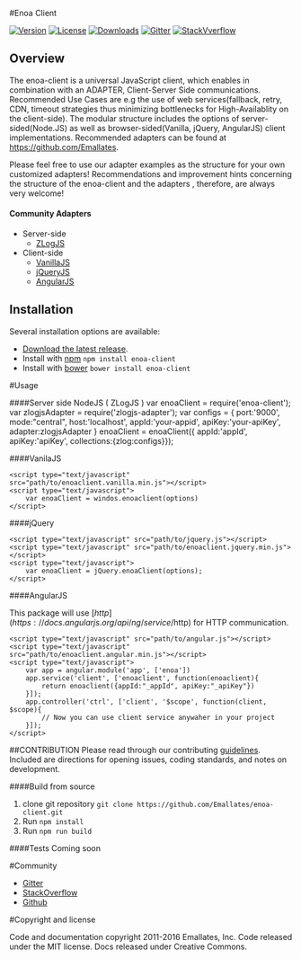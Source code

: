 #Enoa Client

[![Version][version-svg]][package-url]
[![License][license-image]][license-url]
[![Downloads][downloads-image]][downloads-url]
[![Gitter][gitter-image]][gitter-url]
[![StackVverflow][stackoverflow-image]][stackoverflow-url]

[version-svg]: https://img.shields.io/npm/v/enoa-client.svg?style=flat-square
[package-url]: https://npmjs.org/package/enoa-client
[license-image]: https://img.shields.io/badge/license-MIT-green.svg?style=flat-square
[license-url]: LICENSE.txt
[downloads-image]: https://img.shields.io/npm/dm/enoa-client.svg?style=flat-square
[downloads-url]: http://npm-stat.com/charts.html?package=enoa-client
[gitter-image]: https://badges.gitter.im/Emallates/enoa-client.svg
[gitter-url]: https://gitter.im/Emallates/enoa-client?utm_source=badge&utm_medium=badge&utm_campaign=pr-badge&utm_content=body_badge
[stackoverflow-image]: https://img.shields.io/badge/stackoverflow-enoaclient-blue.svg
[stackoverflow-url]: http://stackoverflow.com/questions/tagged/enoaclient 


## Overview

The enoa-client is a universal JavaScript client, which enables in combination with an ADAPTER, Client-Server Side communications. Recommended Use Cases are e.g the use of web services(fallback, retry, CDN, timeout strategies thus minimizing bottlenecks for High-Availablity on the client-side). The modular structure includes the options of server-sided(Node.JS) as well as browser-sided(Vanilla, jQuery, AngularJS) client implementations. Recommended adapters can be found at https://github.com/Emallates.

Please feel free to use our adapter examples as the structure for your own customized adapters! Recommendations and improvement hints concerning the structure of the enoa-client and the adapters , therefore, are always very welcome!

#### Community Adapters

  - Server-side
  	* [ZLogJS](https://www.npmjs.com/package/zlogjs-adapter "https://www.npmjs.com/package/zlogjs-adapter")
  - Client-side
	* [VanillaJS](https://cdn.jsdelivr.net/enoaclient.vanilla/0.0.8/enoaclient.vanilla.min.js "https://cdn.jsdelivr.net/enoaclient.vanilla/0.0.8/enoaclient.vanilla.min.js")
	* [jQueryJS ](https://cdn.jsdelivr.net/enoaclient.jquery/0.0.8/enoaclient.jquery.min.js "https://cdn.jsdelivr.net/enoaclient.jquery/0.0.8/enoaclient.jquery.min.js")
	* [AngularJS](https://cdn.jsdelivr.net/enoaclient.angualr/0.0.8/enoaclient.angualr.min.js "https://cdn.jsdelivr.net/enoaclient.angualr/0.0.8/enoaclient.angualr.min.js")

## Installation

Several installation options are available:
  
- [Download the latest release](https://github.com/Emallates/enoa-client/archive/master.zip).
- Install with [npm](https://www.npmjs.com/package/enoa-client) ``` npm install enoa-client ```
- Install with [bower](https://www.bower.io) ``` bower install enoa-client ```


#Usage

####Server side NodeJS ( ZLogJS )
    var enoaClient = require('enoa-client');
    var zlogjsAdapter = require('zlogjs-adapter');
    var configs = {
	port:'9000',
	mode:"central",
	host:'localhost', 
	appId:'your-appid',
	apiKey:'your-apiKey',
	adapter:zlogjsAdapter
    }
    enoaClient = enoaClient({ appId:'appId', apiKey:'apiKey', collections:{zlog:configs}});



####VanilaJS

	<script type="text/javascript" src="path/to/enoaclient.vanilla.min.js"></script>
	<script type="text/javascript">
		var enoaClient = windos.enoaclient(options)
	</script>
####jQuery

	<script type="text/javascript" src="path/to/jquery.js"></script>
	<script type="text/javascript" src="path/to/enoaclient.jquery.min.js"></script>
	<script type="text/javascript">
		var enoaClient = jQuery.enoaClient(options);
	</script>

####AngularJS

This package will use [$http](https://docs.angularjs.org/api/ng/service/$http) for HTTP communication.

	<script type="text/javascript" src="path/to/angular.js"></script>
	<script type="text/javascript" src="path/to/enoaclient.angular.min.js"></script>
	<script type="text/javascript">
		var app = angular.module('app', ['enoa'])
		app.service('client', ['enoaclient', function(enoaclient){
			return enoaclient({appId:"_appId", apiKey:"_apiKey"})
		}]);
		app.controller('ctrl', ['client', '$scope', function(client, $scope){
			// Now you can use client service anywaher in your project
		}]);
	</script>

##CONTRIBUTION
Please read through our contributing [guidelines](https://github.com/Emallates/enoa-client/blob/master/CONTRIBUTING.md). Included are directions for opening issues, coding standards, and notes on development.

####Build from source
1. clone git repository ``` git clone https://github.com/Emallates/enoa-client.git ```
2. Run `npm install`
3. Run `npm run build`

####Tests
Coming soon

#Community
 - [Gitter](https://gitter.im/Emallates/enoa-client?utm_source=badge&utm_medium=badge&utm_campaign=pr-badge&utm_content=body_badge "Live chat")
 - [StackOverflow](http://stackoverflow.com/questions/tagged/enoaclient "Ask Questions")
 - [Github](https://github.com/Emallates/enoa-client/issues "Open an issue")

#Copyright and license

Code and documentation copyright 2011-2016 Emallates, Inc. Code released under the MIT license. Docs released under Creative Commons.
